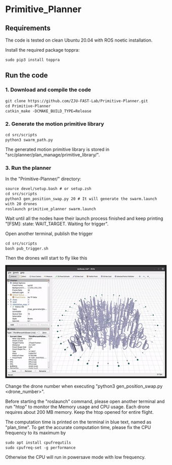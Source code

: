 # Primitive_Planner

## Requirements

The code is tested on clean Ubuntu 20.04 with ROS noetic installation.

Install the required package toppra:
```
sudo pip3 install toppra
```

## Run the code

### 1. Download and compile the code

```
git clone https://github.com/ZJU-FAST-Lab/Primitive-Planner.git
cd Primitive-Planner
catkin_make -DCMAKE_BUILD_TYPE=Release
```

### 2. Generate the motion primitive library

```
cd src/scripts
python3 swarm_path.py
```
The generated motion primitive library is stored in "src/planner/plan_manage/primitive_library/".

### 3. Run the planner

In the "Primitive-Planner/" directory:
```
source devel/setup.bash # or setup.zsh
cd src/scripts
python3 gen_position_swap.py 20 # It will generate the swarm.launch with 20 drones
roslaunch primitive_planner swarm.launch
```

Wait until all the nodes have their launch process finished and keep printing "[FSM]: state: WAIT_TARGET. Waiting for trigger".

Open another terminal, publish the trigger
```
cd src/scripts
bash pub_trigger.sh
```
Then the drones will start to fly like this
<p align = "center">
<img src="misc/40_drone.gif" width = "500" height = "347" border="5" />
</p>

Change the drone number when executing "python3 gen_position_swap.py <drone_number>". 

Before starting the "roslaunch" command, please open another terminal and run "htop" to monitor the Memory usage and CPU usage. Each drone requires about 200 MB memory. Keep the htop opened for entire flight.

The computation time is printed on the terminal in blue text, named as "plan_time". 
To get the accurate computation time, please fix the CPU frequency to its maximum by
```
sudo apt install cpufrequtils
sudo cpufreq-set -g performance
```
Otherwise the CPU will run in powersave mode with low frequency.

